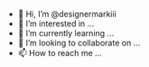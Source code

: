 - 👋 Hi, I’m @designermarkiii
- 👀 I’m interested in ...
- 🌱 I’m currently learning ...
- 💞️ I’m looking to collaborate on ...
- 📫 How to reach me ...

<!---
designermarkiii/designermarkiii is a ✨ special ✨ repository because its `README.md` (this file) appears on your GitHub profile.
You can click the Preview link to take a look at your changes.
--->

